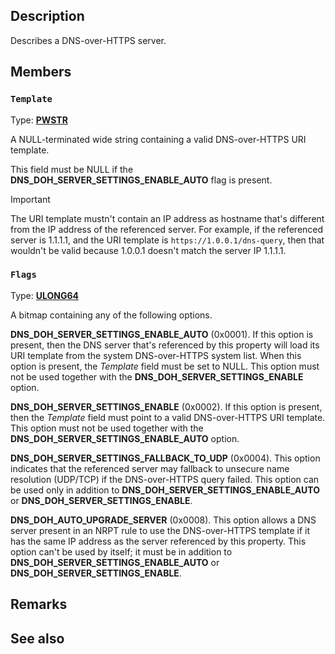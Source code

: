 ## Description

Describes a DNS-over-HTTPS server.

## Members

### `Template`

Type: **[PWSTR](https://learn.microsoft.com/windows/win32/winprog/windows-data-types)**

A NULL-terminated wide string containing a valid DNS-over-HTTPS URI template.

This field must be NULL if the **DNS_DOH_SERVER_SETTINGS_ENABLE_AUTO** flag is present.

> [!IMPORTANT]
> The URI template mustn't contain an IP address as hostname that's different from the IP address of the referenced server. For example, if the referenced server is 1.1.1.1, and the URI template is `https://1.0.0.1/dns-query`, then that wouldn't be valid because 1.0.0.1 doesn't match the server IP 1.1.1.1.

### `Flags`

Type: **[ULONG64](https://learn.microsoft.com/windows/win32/winprog/windows-data-types)**

A bitmap containing any of the following options.

**DNS_DOH_SERVER_SETTINGS_ENABLE_AUTO** (0x0001). If this option is present, then the DNS server that's referenced by this property will load its URI template from the system DNS-over-HTTPS system list. When this option is present, the *Template* field must be set to NULL. This option must not be used together with the **DNS_DOH_SERVER_SETTINGS_ENABLE** option.

**DNS_DOH_SERVER_SETTINGS_ENABLE** (0x0002). If this option is present, then the *Template* field must point to a valid DNS-over-HTTPS URI template. This option must not be used together with the **DNS_DOH_SERVER_SETTINGS_ENABLE_AUTO** option.

**DNS_DOH_SERVER_SETTINGS_FALLBACK_TO_UDP** (0x0004). This option indicates that the referenced server may fallback to unsecure name resolution (UDP/TCP) if the DNS-over-HTTPS query failed. This option can be used only in addition to **DNS_DOH_SERVER_SETTINGS_ENABLE_AUTO** or **DNS_DOH_SERVER_SETTINGS_ENABLE**.

**DNS_DOH_AUTO_UPGRADE_SERVER** (0x0008). This option allows a DNS server present in an NRPT rule to use the DNS-over-HTTPS template if it has the same IP address as the server referenced by this property. This option can't be used by itself; it must be in addition to **DNS_DOH_SERVER_SETTINGS_ENABLE_AUTO** or **DNS_DOH_SERVER_SETTINGS_ENABLE**.

## Remarks

## See also